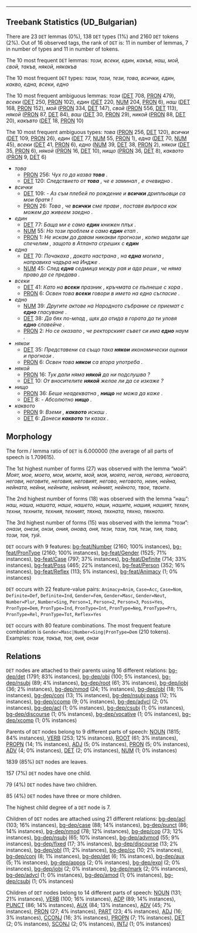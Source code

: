 

--------------------------------------------------------------------------------

## Treebank Statistics (UD_Bulgarian)

There are 23 `DET` lemmas (0%), 138 `DET` types (1%) and 2160 `DET` tokens (2%).
Out of 16 observed tags, the rank of `DET` is: 11 in number of lemmas, 7 in number of types and 11 in number of tokens.

The 10 most frequent `DET` lemmas: <em>този, всеки, един, какъв, наш, мой, свой, такъв, някой, някакъв</em>

The 10 most frequent `DET` types:  <em>тази, този, тези, това, всички, един, какво, една, всеки, едно</em>

The 10 most frequent ambiguous lemmas: <em>този</em> ([DET]() 708, [PRON]() 479), <em>всеки</em> ([DET]() 250, [PRON]() 102), <em>един</em> ([DET]() 220, [NUM]() 204, [PRON]() 6), <em>наш</em> ([DET]() 168, [PRON]() 152), <em>мой</em> ([PRON]() 334, [DET]() 147), <em>свой</em> ([PRON]() 556, [DET]() 113), <em>някой</em> ([PRON]() 87, [DET]() 84), <em>ваш</em> ([DET]() 30, [PRON]() 29), <em>никой</em> ([PRON]() 88, [DET]() 20), <em>какъвто</em> ([DET]() 18, [PRON]() 10)

The 10 most frequent ambiguous types:  <em>това</em> ([PRON]() 256, [DET]() 120), <em>всички</em> ([DET]() 109, [PRON]() 26), <em>един</em> ([DET]() 77, [NUM]() 55, [PRON]() 1), <em>една</em> ([DET]() 70, [NUM]() 45), <em>всеки</em> ([DET]() 41, [PRON]() 6), <em>едно</em> ([NUM]() 39, [DET]() 38, [PRON]() 2), <em>някои</em> ([DET]() 35, [PRON]() 6), <em>някой</em> ([PRON]() 16, [DET]() 10), <em>нищо</em> ([PRON]() 36, [DET]() 8), <em>каквото</em> ([PRON]() 9, [DET]() 6)


* <em>това</em>
  * [PRON]() 256: <em>Чух го да казва <b>това</b> .</em>
  * [DET]() 120: <em>Следствието от <b>това</b> , че е заминал , е очевидно .</em>
* <em>всички</em>
  * [DET]() 109: <em>- Аз съм плебей по рождение и <b>всички</b> дрипльовци са мои братя !</em>
  * [PRON]() 26: <em>Това , че <b>всички</b> сме прави , поставя въпроса как можем да живеем заедно .</em>
* <em>един</em>
  * [DET]() 77: <em>Баща ми е само <b>един</b> книжен плъх .</em>
  * [NUM]() 55: <em>Но този проблем е само <b>един</b> етап .</em>
  * [PRON]() 1: <em>Не искам да давам никакви прогнози , колко медали ще спечелим , защото в Атланта сгреших с <b>един</b></em>
* <em>една</em>
  * [DET]() 70: <em>Почакаха , докато настрана , на <b>една</b> могила , направиха чадъра на Индже .</em>
  * [NUM]() 45: <em>След <b>една</b> седмица между рая и ада реши , че няма право да се предава .</em>
* <em>всеки</em>
  * [DET]() 41: <em>Като на <b>всеки</b> празник , кръчмата се пълнеше с хора .</em>
  * [PRON]() 6: <em>Освен това <b>всеки</b> говори в името на едно съгласие .</em>
* <em>едно</em>
  * [NUM]() 39: <em>Другите актове на Народното събрание се приемат с <b>едно</b> гласуване .</em>
  * [DET]() 38: <em>Да бях по-млад , щях да отида в гората да ти уловя <b>едно</b> славейче .</em>
  * [PRON]() 2: <em>Но се оказало , че ректорският съвет си има <b>едно</b> наум .</em>
* <em>някои</em>
  * [DET]() 35: <em>Представени са също така <b>някои</b> икономически оценки и прогнози .</em>
  * [PRON]() 6: <em>Освен това <b>някои</b> са втора употреба .</em>
* <em>някой</em>
  * [PRON]() 16: <em>Тук дали няма <b>някой</b> да ни подслушва ?</em>
  * [DET]() 10: <em>От вносителите <b>някой</b> желае ли да се изкаже ?</em>
* <em>нищо</em>
  * [PRON]() 36: <em>Беше неадекватна , <b>нищо</b> не можа да каже .</em>
  * [DET]() 8: <em>- Абсолютно <b>нищо</b> .</em>
* <em>каквото</em>
  * [PRON]() 9: <em>Вземи , <b>каквото</b> искаш .</em>
  * [DET]() 6: <em>Донеси <b>каквото</b> ти казах .</em>

## Morphology

The form / lemma ratio of `DET` is 6.000000 (the average of all parts of speech is 1.709615).

The 1st highest number of forms (27) was observed with the lemma “мой”: <em>Моят, мое, моето, мои, моите, мой, моя, моята, негов, негова, неговата, негови, неговите, неговия, неговият, негово, неговото, неин, нейна, нейната, нейни, нейните, нейния, нейният, нейното, твое, твоите</em>.

The 2nd highest number of forms (18) was observed with the lemma “наш”: <em>наш, наша, нашата, наше, нашето, наши, нашите, нашия, нашият, техен, техни, техните, техния, техният, тяхна, тяхната, тяхно, тяхното</em>.

The 3rd highest number of forms (15) was observed with the lemma “този”: <em>онази, онези, онзи, ония, онова, оня, тeзи, тази, тая, тези, тия, това, този, тоя, туй</em>.

`DET` occurs with 9 features: [bg-feat/Number]() (2160; 100% instances), [bg-feat/PronType]() (2160; 100% instances), [bg-feat/Gender]() (1525; 71% instances), [bg-feat/Case]() (797; 37% instances), [bg-feat/Definite]() (714; 33% instances), [bg-feat/Poss]() (465; 22% instances), [bg-feat/Person]() (352; 16% instances), [bg-feat/Reflex]() (113; 5% instances), [bg-feat/Animacy]() (1; 0% instances)

`DET` occurs with 22 feature-value pairs: `Animacy=Anim`, `Case=Acc`, `Case=Nom`, `Definite=Def`, `Definite=Ind`, `Gender=Fem`, `Gender=Masc`, `Gender=Neut`, `Number=Plur`, `Number=Sing`, `Person=1`, `Person=2`, `Person=3`, `Poss=Yes`, `PronType=Dem`, `PronType=Ind`, `PronType=Int`, `PronType=Neg`, `PronType=Prs`, `PronType=Rel`, `PronType=Tot`, `Reflex=Yes`

`DET` occurs with 80 feature combinations.
The most frequent feature combination is `Gender=Masc|Number=Sing|PronType=Dem` (210 tokens).
Examples: <em>този, такъв, тоя, оня, онзи</em>


## Relations

`DET` nodes are attached to their parents using 16 different relations: [bg-dep/det]() (1791; 83% instances), [bg-dep/obj]() (100; 5% instances), [bg-dep/nsubj]() (89; 4% instances), [bg-dep/root]() (61; 3% instances), [bg-dep/iobj]() (36; 2% instances), [bg-dep/nmod]() (24; 1% instances), [bg-dep/obl]() (18; 1% instances), [bg-dep/conj]() (13; 1% instances), [bg-dep/nsubj:pass]() (12; 1% instances), [bg-dep/ccomp]() (9; 0% instances), [bg-dep/advcl]() (2; 0% instances), [bg-dep/acl]() (1; 0% instances), [bg-dep/csubj]() (1; 0% instances), [bg-dep/discourse]() (1; 0% instances), [bg-dep/vocative]() (1; 0% instances), [bg-dep/xcomp]() (1; 0% instances)

Parents of `DET` nodes belong to 9 different parts of speech: [NOUN]() (1815; 84% instances), [VERB]() (253; 12% instances), [ROOT]() (61; 3% instances), [PROPN]() (14; 1% instances), [ADJ]() (5; 0% instances), [PRON]() (5; 0% instances), [ADV]() (4; 0% instances), [DET]() (2; 0% instances), [NUM]() (1; 0% instances)

1839 (85%) `DET` nodes are leaves.

157 (7%) `DET` nodes have one child.

79 (4%) `DET` nodes have two children.

85 (4%) `DET` nodes have three or more children.

The highest child degree of a `DET` node is 7.

Children of `DET` nodes are attached using 21 different relations: [bg-dep/acl]() (103; 16% instances), [bg-dep/case]() (88; 14% instances), [bg-dep/punct]() (86; 14% instances), [bg-dep/nmod]() (78; 12% instances), [bg-dep/cop]() (73; 12% instances), [bg-dep/nsubj]() (65; 10% instances), [bg-dep/advmod]() (55; 9% instances), [bg-dep/fixed]() (17; 3% instances), [bg-dep/discourse]() (13; 2% instances), [bg-dep/obl]() (11; 2% instances), [bg-dep/cc]() (10; 2% instances), [bg-dep/conj]() (8; 1% instances), [bg-dep/det]() (6; 1% instances), [bg-dep/aux]() (5; 1% instances), [bg-dep/appos]() (2; 0% instances), [bg-dep/expl]() (2; 0% instances), [bg-dep/iobj]() (2; 0% instances), [bg-dep/mark]() (2; 0% instances), [bg-dep/advcl]() (1; 0% instances), [bg-dep/amod]() (1; 0% instances), [bg-dep/csubj]() (1; 0% instances)

Children of `DET` nodes belong to 14 different parts of speech: [NOUN]() (131; 21% instances), [VERB]() (100; 16% instances), [ADP]() (89; 14% instances), [PUNCT]() (86; 14% instances), [AUX]() (84; 13% instances), [ADV]() (45; 7% instances), [PRON]() (27; 4% instances), [PART]() (23; 4% instances), [ADJ]() (16; 3% instances), [CCONJ]() (16; 3% instances), [PROPN]() (7; 1% instances), [DET]() (2; 0% instances), [SCONJ]() (2; 0% instances), [INTJ]() (1; 0% instances)

